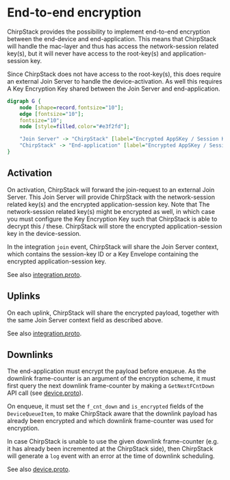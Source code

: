 # End-to-end encryption

ChirpStack provides the possibility to implement end-to-end encryption between
the end-device and end-application. This means that ChirpStack will handle
the mac-layer and thus has access the network-session related key(s), but
it will never have access to the root-key(s) and application-session key.

Since ChirpStack does not have access to the root-key(s), this does require
an external Join Server to handle the device-activation. As well this requires
A Key Encryption Key shared between the Join Server and end-application.

```dot process
digraph G {
	node [shape=record,fontsize="10"];
	edge [fontsize="10"];
	fontsize="10";
    node [style=filled,color="#e3f2fd"];

    "Join Server" -> "ChirpStack" [label="Encrypted AppSKey / Session Key ID"];
    "ChirpStack" -> "End-application" [label="Encrypted AppSKey / Session Key ID"];
}
```

## Activation

On activation, ChirpStack will forward the join-request to an external
Join Server. This Join Server will provide ChirpStack with the network-session
related key(s) and the encrypted application-session key. Note that
The network-session related key(s) might be encrypted as well, in which case
you must configure the Key Encryption Key such that ChirpStack is able to
decrypt this / these. ChirpStack will store the encrypted application-session
key in the device-session.

In the integration `join` event, ChirpStack will share the Join Server context,
which contains the session-key ID or a Key Envelope containing the encrypted
application-session key.

See also [integration.proto](https://github.com/chirpstack/chirpstack/blob/master/api/proto/integration/integration.proto#L196).

## Uplinks

On each uplink, ChirpStack will share the encrypted payload, together with the
same Join Server context field as described above.

See also [integration.proto](https://github.com/chirpstack/chirpstack/blob/master/api/proto/integration/integration.proto#L171).

## Downlinks

The end-application must encrypt the payload before enqueue. As the downlink
frame-counter is an argument of the encryption scheme, it must first query
the next downlink frame-counter by making a `GetNextFCntDown` API call
(see [device.proto](https://github.com/chirpstack/chirpstack/blob/master/api/proto/api/device.proto#L169)).

On enqueue, it must set the `f_cnt_down` and `is_encrypted` fields of the
`DeviceQueueItem`, to make ChirpStack aware that the downlink payload has
already been encrypted and which downlink frame-counter was used for encryption.

In case ChirpStack is unable to use the given downlink frame-counter (e.g.
it has already been incremented at the ChirpStack side), then ChirpStack
will generate a `log` event with an error at the time of downlink scheduling.

See also [device.proto](https://github.com/chirpstack/chirpstack/blob/master/api/proto/api/device.proto#L527).
